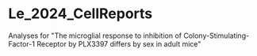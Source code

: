 # Le_2024_CellReports
Analyses for "The microglial response to inhibition of Colony-Stimulating-Factor-1 Receptor by PLX3397 differs by sex in adult mice"
